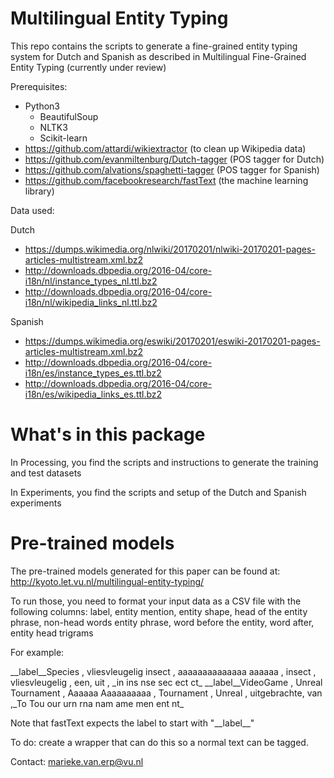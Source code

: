 Multilingual Entity Typing 
====================

This repo contains the scripts to generate a fine-grained entity typing system for Dutch and Spanish as described in Multilingual Fine-Grained Entity Typing (currently under review) 

Prerequisites:
* Python3
	* BeautifulSoup 
	* NLTK3 
	* Scikit-learn 
* https://github.com/attardi/wikiextractor (to clean up Wikipedia data)
* https://github.com/evanmiltenburg/Dutch-tagger (POS tagger for Dutch)
* https://github.com/alvations/spaghetti-tagger (POS tagger for Spanish) 
* https://github.com/facebookresearch/fastText (the machine learning library) 

Data used:

Dutch 
* https://dumps.wikimedia.org/nlwiki/20170201/nlwiki-20170201-pages-articles-multistream.xml.bz2
* http://downloads.dbpedia.org/2016-04/core-i18n/nl/instance_types_nl.ttl.bz2
* http://downloads.dbpedia.org/2016-04/core-i18n/nl/wikipedia_links_nl.ttl.bz2

Spanish
* https://dumps.wikimedia.org/eswiki/20170201/eswiki-20170201-pages-articles-multistream.xml.bz2
* http://downloads.dbpedia.org/2016-04/core-i18n/es/instance_types_es.ttl.bz2
* http://downloads.dbpedia.org/2016-04/core-i18n/es/wikipedia_links_es.ttl.bz2


What's in this package
==================

In Processing, you find the scripts and instructions to generate the training and test datasets 

In Experiments, you find the scripts and setup of the Dutch and Spanish experiments

Pre-trained models
===============
The pre-trained models generated for this paper can be found at:
http://kyoto.let.vu.nl/multilingual-entity-typing/

To run those, you need to format your input data as a CSV file with the following columns:
label, entity mention, entity shape, head of the entity phrase, non-head words entity phrase, word before the entity, word after, entity head trigrams 

For example:
 
\_\_label\_\_Species , vliesvleugelig insect , aaaaaaaaaaaaaa aaaaaa , insect , vliesvleugelig , een, uit , \_in ins nse sec ect ct\_
\_\_label\_\_VideoGame , Unreal Tournament , Aaaaaa Aaaaaaaaaa , Tournament , Unreal , uitgebrachte, van ,\_To Tou our urn rna nam ame men ent nt\_

Note that fastText expects the label to start with "\_\_label\_\_" 

To do: create a wrapper that can do this so a normal text can be tagged. 

Contact: marieke.van.erp@vu.nl 

